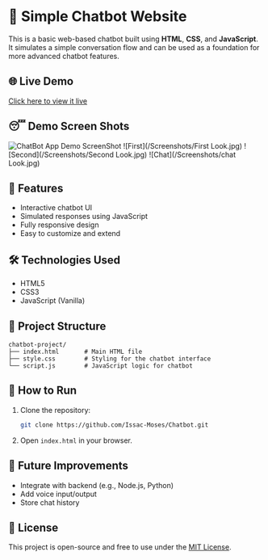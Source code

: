 # 💬 Simple Chatbot Website

This is a basic web-based chatbot built using **HTML**, **CSS**, and **JavaScript**. It simulates a simple conversation flow and can be used as a foundation for more advanced chatbot features.
## 🌐 Live Demo

[Click here to view it live](https://issac-moses-chatbot.netlify.app/)

## 😴 Demo Screen Shots
![ChatBot App Demo ScreenShot](/Screenshots/Interface.jpg)
![First](/Screenshots/First Look.jpg)
![Second](/Screenshots/Second Look.jpg)
![Chat](/Screenshots/chat Look.jpg)

## 🚀 Features

- Interactive chatbot UI
- Simulated responses using JavaScript
- Fully responsive design
- Easy to customize and extend

## 🛠️ Technologies Used

- HTML5
- CSS3
- JavaScript (Vanilla)

## 📁 Project Structure

```
chatbot-project/
├── index.html       # Main HTML file
├── style.css        # Styling for the chatbot interface
└── script.js        # JavaScript logic for chatbot
```

## 🔧 How to Run

1. Clone the repository:
   ```bash
   git clone https://github.com/Issac-Moses/Chatbot.git
   ```
2. Open `index.html` in your browser.



## 📌 Future Improvements

- Integrate with backend (e.g., Node.js, Python)
- Add voice input/output
- Store chat history

## 📄 License

This project is open-source and free to use under the [MIT License](LICENSE).
